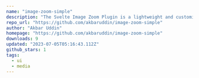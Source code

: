 ```yaml
---
name: "image-zoom-simple"
description: "The Svelte Image Zoom Plugin is a lightweight and customizable plugin that provides zoom functionality for images in Svelte applications. It allows users to hover over an image and view a zoomed-in version in a separate box, enhancing the user experience "
repo_url: "https://github.com/akbaruddin/image-zoom-simple"
author: "Akbar Uddin"
homepage: "https://github.com/akbaruddin/image-zoom-simple"
downloads: 9
updated: "2023-07-05T05:16:43.112Z"
github_stars: 1
tags: 
  - ui
  - media
---
```

